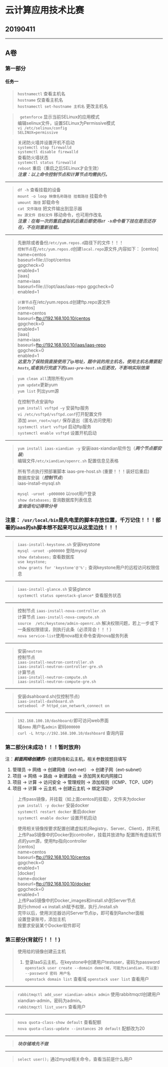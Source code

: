﻿# 云计算应用技术比赛

## 20190411

----------


## A卷
### 第一部分
#### 任务一

> `hostnamectl`       查看主机名  
> `hostname`    仅查看主机名  
> `hostnamectl set-hostname 主机名` 更改主机名

> ` getenforce` 显示当前SELinux的应用模式   
> 编辑selinux文件，设置SELinux为Permissive模式  
`vi /etc/selinux/config`  
`SELINUX=permissive`

> 关闭防火墙并设置开机不启动  
>`systemctl stop firewalld`  
`systemctl disable firewalld`  
> 查看防火墙状态  
> `systemctl status firewalld`  
>`reboot` 重启（重启之后SELinux才会生效）  
 ***注意：以上命令控制节点和计算节点均需执行。*** 
----
> `df -h`     查看挂载的设备  
> `mount -o loop 映像名称路径 挂载路径` 挂载命令  
>`umount 路径` 卸载命令  
>`cat 文件路径` 把文件输出到显示器  
> `mv 源文件 目标文件` 移动命令，也可用作改名  
***注意：在每一次的重启虚拟机后最后都使用`df -h`命令看下挂在是否还存在，不在则重新挂载。***
----
> 先删除或者备份`/etc/yum.repos.d`路径下的文件！！！  
> `控制节点`在`/etc/yum.repos.d`创建`local.repo`源文件,内容如下：
> [centos]  
name=centos  
baseurl=file:///opt/centos  
gpgcheck=0  
enabled=1  
[iaas]  
name=iaas  
baseurl=file:///opt/iaas/iaas-repo
gpgcheck=0  
enabled=1 

> `计算节点`在/etc/yum.repos.d创建ftp.repo源文件  
[centos]  
name=centos  
baseurl=ftp://192.168.100.10/centos  
gpgcheck=0  
enabled=1  
[iaas]  
name=iaas  
baseurl=ftp://192.168.100.10/iaas/iaas-repo  
gpgcheck=0  
enabled=1  
***这里为了保险我直接使用了ip地址，题中说的用主机名，使用主机名需要配`hosts`,或者执行完底下的`iaas-pre-host.sh`后更改，不影响实际效果***  

> `yum clean all`清除所有yum  
`yum update`更新yum  
`yum list` 列出yum源  

> 在控制节点安装ftp  
> `yum install vsftpd –y` 安装ftp服务  
> `vi /etc/vsftpd/vsftpd.conf`打开配置文件  
> 添加 `anon_root=/opt/` 保存退出（匿名访问使用）  
> `systemctl start vsftpd` 启动ftp服务  
> `systemctl enable vsftpd` 设置开机启动  
----
> `yum install iaas-xiandian -y` 安装iaas-xiandian软件包（***两个节点都安装***）    
> 编辑文件`/etc/xiandian/openrc.sh` 配置信息见表格  

> 所有节点执行预部署脚本 iaas-pre-host.sh  (重要！！！装好后重启)  
> 数据库安装（***控制节点***）  
> iaas-install-mysql.sh  

> `mysql -uroot -p000000` 以root用户登录    
> `show databases;` 查询数据库列表信息  
***查询语句记得带分号***     

### 注意： `/usr/local/bin`是先电里的脚本存放位置，千万记住！！！部署的iaas的sh脚本想不起来可以从这里边找！！！
----
> `iaas-install-keystone.sh` 安装keystone  
> `mysql -uroot -p000000` 登陆mysql  
> `show databases;` 查看数据库   
> `use keystone;`  
> `show grants for 'keystone'@'%';` 查询keystone用户的远程访问权限信息  
----
> `iaas-install-glance.sh` 安装glance  
> `systemctl status openstack-glance*` 查看服务状态  
----
> 控制节点
> `iaas-install-nova-controller.sh`  
> 计算节点
> `iaas-install-nova-compute.sh`   
> `source  /etc/keystone/admin-openrc.sh`  解决权限问题，若上一步或下一条报权限错误，则执行此条（必须背会！！！）  
> `nova service-list`使用nova相关命令查询nova服务列表  
----
> 安装`neutron`  
控制节点  
`iaas-install-neutron-controller.sh`  
`iaas-install-neutron-controller-gre.sh`  
计算节点  
`iaas-install-neutron-compute.sh`  
`iaas-install-neutron-compute-gre.sh`  
----
> 安装dsahboard.sh(仅控制节点)  
`iaas-install-dashboard.sh`  
`setsebool -P httpd_can_network_connect on`
----
> `192.168.100.10/dashboard/`即可访问web界面  
域`demo` 用户名`admin`  密码`000000`  
> `curl -L http://192.168.100.10/dashboard` 查询内容  

### 第二部分(未成功！！！暂时放弃)

注：***前面网络创建的***- 创建网络和云主机，相关参数按题目填写
1. 管理员 → 网络 → 创建网络（ext-net） → 创建子网（ext-subnet）
2. 项目 → 网络 → 路由 → 新建路由 → 添加网关和内网接口
3. 项目 → 计算 → 访问安全 → 管理规则 → 添加规则（ICMP、TCP、UDP）
4. 项目 → 计算 → 云主机 → 创建云主机 → 绑定浮动IP

> 上传pass镜像，并挂载（如上面centos的挂载），文件夹为docker  
`yum install -y docker` 安装docker  
`systemctl restart docker` 重启docker  
`systemctl enable docker` 设置开机启动


> 使用相关镜像按要求配置创建虚拟机(Registry、Server、Client)，并开机  
上传PaaS镜像中的Docker到controller，挂载并放进ftp
配置所有虚拟机节点的yum源，使用ftp指向controller  
> [centos]  
name=centos  
baseurl=ftp://192.168.100.10/centos  
gpgcheck=0  
enabled=1  
> [docker]  
name=docker  
baseurl=ftp://192.168.100.10/docker  
gpgcheck=0  
enabled=1  
上传PaaS镜像中的Docker_images和install.sh到Server节点  
执行chmod +x install.sh赋予权限，执行./install.sh  
完毕以后，使用浏览器访问Server节点ip，即可看到Rancher面板  
设置登录账号，添加主机  
按要求安装某个Docker软件即可  

### 第三部分(背就行！！！)
> 使用给的镜像创建云主机
> 1. 登录IaaS云主机，在keystone中创建用户testuser，密码为password  
>`openstack user create --domain demo(域，可能为xiandian，可以查) --password 密码 用户名`  
`openstack domain list` 查看域 
`openstack user list` 查看用户 
-----
> `rabbitmqctl add_user xiandian-admin admin` 使用rabbitmqctl创建用户 xiandian-admin，密码为admin。   
> `rabbitmqctl list_users` 查看用户 
----
> `nova quota-class-show default` 查看配额  
> `nova quota-class-update --instances 20 default` 配额改为20 
----
> ***块存储难先不做***  
----
> `select user();` 通过mysql相关命令，查看当前是什么用户  
